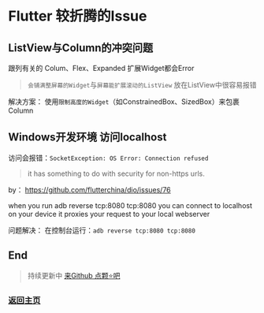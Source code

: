# Flutter 较折腾的Issue

## ListView与Column的冲突问题

跟列有关的 Colum、Flex、Expanded 扩展Widget都会Error

> `会铺满整屏幕的Widget`与`屏幕能扩展滚动的ListView` 放在ListView中很容易报错

解决方案： 使用`限制高度的Widget`（如ConstrainedBox、SizedBox）来包裹Column


## Windows开发环境 访问localhost

访问会报错：`SocketException: OS Error: Connection refused`

> it has something to do with security for non-https urls.

by： https://github.com/flutterchina/dio/issues/76

when you run adb reverse tcp:8080 tcp:8080 you can connect to localhost on your device it proxies your request to your local webserver 

问题解决： 在控制台运行：`adb reverse tcp:8080 tcp:8080`


## End

> 持续更新中 [来Github 点颗⭐吧](https://github.com/zhongmeizhi/Interview-Knowledge-FED)

### [返回主页](/README.md)